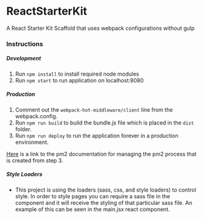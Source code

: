 # ReactStarterKit
A React Starter Kit Scaffold that uses webpack configurations without gulp


### Instructions

##### Development
1. Run `npm install` to install required node modules
2. Run `npm start` to run application on localhost:8080

##### Production
1. Comment out the `webpack-hot-middleware/client` line from the webpack.config.
2. Run `npm run build` to build the bundle.js file which is placed in the `dist` folder.
3. Run `npm run deploy` to run the application forever in a production environment.

[Here][1] is a link to the pm2 documentation for managing the pm2 process that is created from step 3.

[1]: https://github.com/Unitech/pm2

##### Style Loaders
- This project is using the loaders (sass, css, and style loaders) to control style.
In order to style pages you can require a sass file in the component and it will
receive the styling of that particular sass file. An example of this can be seen in the main.jsx
react component.
